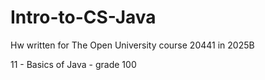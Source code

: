 # Intro-to-CS-Java
Hw written for The Open University course 20441 in 2025B


11 - Basics of Java - grade 100
